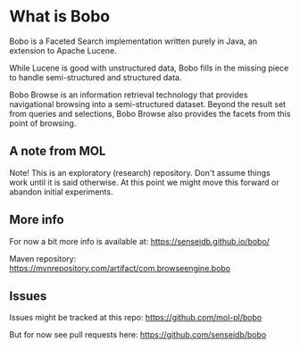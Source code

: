 What is Bobo
===============

Bobo is a Faceted Search implementation written purely in Java, an extension to Apache Lucene.

While Lucene is good with unstructured data, Bobo fills in the missing piece to handle semi-structured and structured data.

Bobo Browse is an information retrieval technology that provides navigational browsing into a semi-structured dataset. Beyond the result set from queries and selections, Bobo Browse also provides the facets from this point of browsing. 

## A note from MOL 

Note! This is an exploratory (research) repository. Don't assume things work until it is said otherwise.
At this point we might move this forward or abandon initial experiments.

## More info

For now a bit more info is available at: 
https://senseidb.github.io/bobo/

Maven repository:
https://mvnrepository.com/artifact/com.browseengine.bobo

## Issues

Issues might be tracked at this repo: 
https://github.com/mol-pl/bobo

But for now see pull requests here:
https://github.com/senseidb/bobo